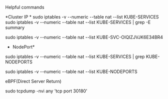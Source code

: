 Helpful commands


 *Cluster IP *
sudo iptables -v --numeric --table nat --list KUBE-SERVICES
sudo iptables -v --numeric --table nat --list KUBE-SERVICES | grep -E summary

sudo iptables -v --numeric --table nat --list KUBE-SVC-OIQIZJVJK6E34BR4


* NodePort*

sudo iptables -v --numeric --table nat --list KUBE-SERVICES | grep KUBE-NODEPORTS

sudo iptables -v --numeric --table nat --list KUBE-NODEPORTS


eBPF(Direct Server Return)

sudo tcpdump -nvi any 'tcp port 30180'
